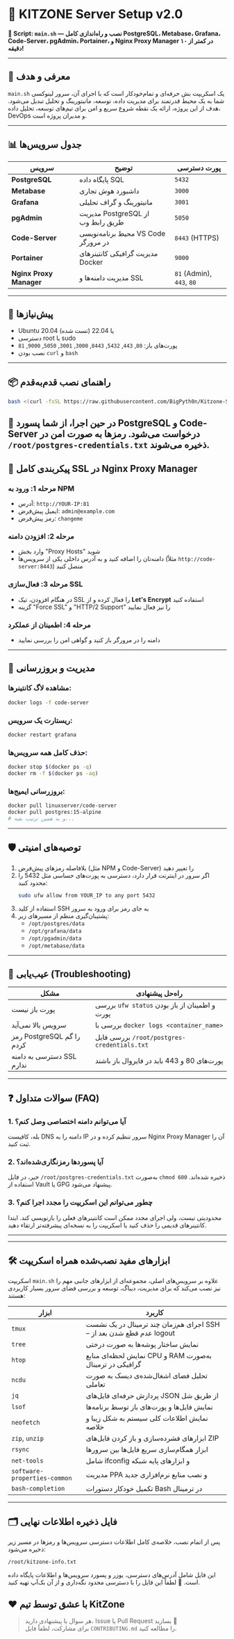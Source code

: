 
# 🚀 KITZONE Server Setup v2.0

**🔧 Script: `main.sh` — نصب و راه‌اندازی کامل PostgreSQL، Metabase، Grafana، Code-Server، pgAdmin، Portainer، و Nginx Proxy Manager در کمتر از ۱۰ دقیقه!**

---

## 📌 معرفی و هدف

`main.sh` یک اسکریپت بش حرفه‌ای و تمام‌خودکار است که با اجرای آن، سرور لینوکسی شما به یک محیط قدرتمند برای مدیریت داده، توسعه، مانیتورینگ و تحلیل تبدیل می‌شود. هدف از این پروژه، ارائه یک نقطه شروع سریع و امن برای تیم‌های توسعه، تحلیل داده، DevOps و مدیران پروژه است.

---

## 📊 جدول سرویس‌ها

| سرویس                 | توضیح                                   | پورت دسترسی     |
|----------------------|------------------------------------------|------------------|
| **PostgreSQL**       | پایگاه داده SQL                         | `5432`           |
| **Metabase**         | داشبورد هوش تجاری                       | `3000`           |
| **Grafana**          | مانیتورینگ و گراف تحلیلی                | `3001`           |
| **pgAdmin**          | مدیریت PostgreSQL از طریق رابط وب      | `5050`           |
| **Code-Server**      | محیط برنامه‌نویسی VS Code در مرورگر     | `8443` (HTTPS)   |
| **Portainer**        | مدیریت گرافیکی کانتینرهای Docker        | `9000`           |
| **Nginx Proxy Manager** | مدیریت دامنه‌ها و SSL                 | `81` (Admin), `443`, `80` |

---

## 🧰 پیش‌نیازها

- Ubuntu 20.04 یا 22.04 (تست شده)
- دسترسی root یا sudo
- پورت‌های باز: `80`, `443`, `5432`, `8443`, `3000`, `3001`, `5050`, `9000`, `81`
- نصب بودن `curl` و `bash`

---


## 📦 راهنمای نصب قدم‌به‌قدم

```bash
bash <(curl -fsSL https://raw.githubusercontent.com/BigPyth0n/Kitzone-Server-Stack/refs/heads/main/main.sh)
```
🔐 در حین اجرا، از شما پسورد PostgreSQL و Code-Server درخواست می‌شود. رمزها به صورت امن در `/root/postgres-credentials.txt` ذخیره می‌شوند.
---

## 🔐 پیکربندی کامل SSL در Nginx Proxy Manager

### مرحله 1: ورود به NPM
- آدرس: `http://YOUR-IP:81`
- ایمیل پیش‌فرض: `admin@example.com`
- رمز پیش‌فرض: `changeme`

### مرحله 2: افزودن دامنه
- وارد بخش "Proxy Hosts" شوید
- دامنه‌تان را اضافه کنید و به آدرس داخلی یکی از سرویس‌ها (مثلاً `http://code-server:8443`) متصل کنید

### مرحله 3: فعال‌سازی SSL
- در هنگام افزودن، تیک SSL را فعال کرده و از **Let's Encrypt** استفاده کنید
- گزینه "Force SSL" و "HTTP/2 Support" را نیز فعال نمایید

### مرحله 4: اطمینان از عملکرد
- دامنه را در مرورگر باز کنید و گواهی امن را بررسی نمایید

---

## 🔄 مدیریت و بروزرسانی

### مشاهده لاگ کانتینرها:
```bash
docker logs -f code-server
```

### ریستارت یک سرویس:
```bash
docker restart grafana
```

### حذف کامل همه سرویس‌ها:
```bash
docker stop $(docker ps -q)
docker rm -f $(docker ps -aq)
```

### بروزرسانی ایمیج‌ها:
```bash
docker pull linuxserver/code-server
docker pull postgres:15-alpine
# و به همین ترتیب بقیه...
```

---

## 🛡️ توصیه‌های امنیتی

1. بلافاصله رمزهای پیش‌فرض (مثل NPM و Code-Server) را تغییر دهید
2. اگر سرور در اینترنت قرار دارد، دسترسی به پورت‌های حساسی مثل 5432 را محدود کنید:
   ```bash
   sudo ufw allow from YOUR_IP to any port 5432
   ```
3. استفاده از کلید SSH به جای رمز برای ورود به سرور
4. پشتیبان‌گیری منظم از مسیرهای زیر:
   - `/opt/postgres/data`
   - `/opt/grafana/data`
   - `/opt/pgadmin/data`
   - `/opt/metabase/data`

---

## 🧩 عیب‌یابی (Troubleshooting)

| مشکل                         | راه‌حل پیشنهادی                                       |
|-----------------------------|--------------------------------------------------------|
| پورت باز نیست               | بررسی `ufw status` و اطمینان از باز بودن پورت |
| سرویس بالا نمی‌آید          | بررسی با `docker logs <container_name>`          |
| رمز PostgreSQL را گم کردم   | بررسی فایل `/root/postgres-credentials.txt`       |
| دسترسی به دامنه SSL ندارم   | پورت‌های 80 و 443 باید در فایروال باز باشند         |

---

## ❓ سوالات متداول (FAQ)

### 1. آیا می‌توانم دامنه اختصاصی وصل کنم؟
بله، کافیست DNS دامنه را به IP سرور تنظیم کرده و در Nginx Proxy Manager آن را ثبت کنید.

### 2. آیا پسوردها رمزنگاری‌شده‌اند؟
خیر، در فایل `/root/postgres-credentials.txt` به‌صورت `chmod 600` ذخیره شده‌اند. استفاده از Vault یا GPG پیشنهاد می‌شود.

### 3. چطور می‌توانم این اسکریپت را مجدد اجرا کنم؟
محدودیتی نیست، ولی اجرای مجدد ممکن است کانتینرهای فعلی را بازنویسی کند. ابتدا کانتینرهای قدیمی را حذف کنید یا اسکریپت را به نسخه‌ای پیشرفته‌تر ارتقاء دهید.

---


---

## 🛠️ ابزارهای مفید نصب‌شده همراه اسکریپت

اسکریپت `main.sh` علاوه بر سرویس‌های اصلی، مجموعه‌ای از ابزارهای جانبی مهم را نیز نصب می‌کند که برای مدیریت، دیباگ، توسعه و بررسی فضای سرور بسیار کاربردی هستند:

| ابزار                   | کاربرد                                                                 |
|------------------------|-------------------------------------------------------------------------|
| `tmux`                 | اجرای هم‌زمان چند ترمینال در یک نشست SSH – عدم قطع شدن بعد از logout |
| `tree`                 | نمایش ساختار پوشه‌ها به صورت درختی                                     |
| `htop`                 | نمایش لحظه‌ای منابع CPU و RAM به‌صورت گرافیکی در ترمینال             |
| `ncdu`                 | تحلیل فضای اشغال‌شده‌ی دیسک به صورت تعاملی                            |
| `jq`                   | پردازش حرفه‌ای فایل‌های JSON از طریق شل                                |
| `lsof`                 | نمایش فایل‌ها و پورت‌های باز توسط برنامه‌ها                            |
| `neofetch`             | نمایش اطلاعات کلی سیستم به شکل زیبا و خلاصه                            |
| `zip`, `unzip`         | ابزارهای فشرده‌سازی و باز کردن فایل‌های ZIP                           |
| `rsync`                | ابزار همگام‌سازی سریع فایل‌ها بین سرورها                               |
| `net-tools`            | شامل ifconfig و ابزارهای پایه شبکه                                     |
| `software-properties-common` | مدیریت PPA و نصب منابع نرم‌افزاری جدید                         |
| `bash-completion`      | تکمیل خودکار دستورات Bash در ترمینال                                  |

---

## 🗂️ فایل ذخیره اطلاعات نهایی

پس از اتمام نصب، خلاصه‌ی کامل اطلاعات دسترسی سرویس‌ها و رمزها در مسیر زیر ذخیره می‌شود:

```
/root/kitzone-info.txt
```

این فایل شامل آدرس‌های دسترسی، یوزر و پسورد سرویس‌ها و اطلاعات پایگاه داده است.
📌 لطفاً این فایل را با دسترسی محدود نگه‌داری و از آن بک‌آپ تهیه کنید.



## ❤️ با عشق توسط تیم KitZone

> هر سوال یا پیشنهادی دارید، Issue یا Pull Request بسازید 🙌  
> برای مشارکت، لطفاً فایل `CONTRIBUTING.md` را مطالعه کنید.
